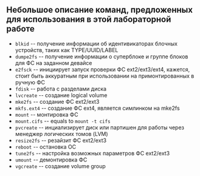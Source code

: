 ## Небольшое описание команд, предложенных для использования в этой лабораторной работе

* ```blkid``` -- получение информации об идентивикаторах блочных устройств, таких как TYPE/UUID/LABEL
* ```dumpe2fs``` --  получение информации о суперблоке и группе блоков для ФС на заданном девайсе
* ```e2fsck``` -- инициирует запуск проверки ФС ext2/ext3/ext4, кажется, стоит быть аккуратным при использовании на примонтированных в ручную ФС
* ```fdisk``` -- работа с разделами диска
* ```lvcreate``` -- создание logical volume
* ```mke2fs``` -- создание ФС ext2/ext3
* ```mkfs.ext4``` -- создание ФС ext4, является симлинком на mke2fs
* ```mount``` --  монтировка ФС
* ```mount.cifs``` -- equals to ```mount -t cifs```
* ```pvcreate``` -- инциализирует диск или партишен для работы через менеджер логических томов (LVM)
* ```resize2fs``` -- резайзит ФС ext2/ext3 
* ```reboot``` -- остановка ОС
* ```tune2fs``` -- настройка возможных параметров ФС ext2/ext3
* ```umount``` -- демонтировка ФС
* ```vgcreate``` -- создание volume group

